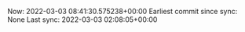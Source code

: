 Now: 2022-03-03 08:41:30.575238+00:00 Earliest commit since sync: None Last sync: 2022-03-03 02:08:05+00:00
